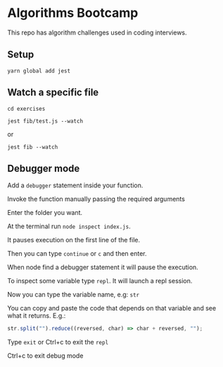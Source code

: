 # Algorithms Bootcamp

This repo has algorithm challenges used in coding interviews.

## Setup

`yarn global add jest`

## Watch a specific file

`cd exercises`

`jest fib/test.js --watch`

or

`jest fib --watch`

## Debugger mode

Add a `debugger` statement inside your function.

Invoke the function manually passing the required arguments

Enter the folder you want.

At the terminal run `node inspect index.js`.

It pauses execution on the first line of the file.

Then you can type `continue` or `c` and then enter.

When node find a debugger statement it will pause the execution.

To inspect some variable type `repl`. It will launch a repl session.

Now you can type the variable name, e.g: `str`

You can copy and paste the code that depends on that variable and see what it returns. E.g.:

```javascript
str.split("").reduce((reversed, char) => char + reversed, "");
```

Type `exit` or Ctrl+c to exit the `repl`

Ctrl+c to exit debug mode

